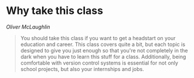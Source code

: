# Why take this class

*Oliver McLaughlin*
> You should take this class if you want to get a headstart on your education and
> career. This class covers quite a bit, but each topic is designed to give you
> just enough so that you're not completely in the dark when you have to learn
> this stuff for a class. Additionally, being comfortable with version control
> systems is essential for not only school projects, but also your internships
> and jobs.
